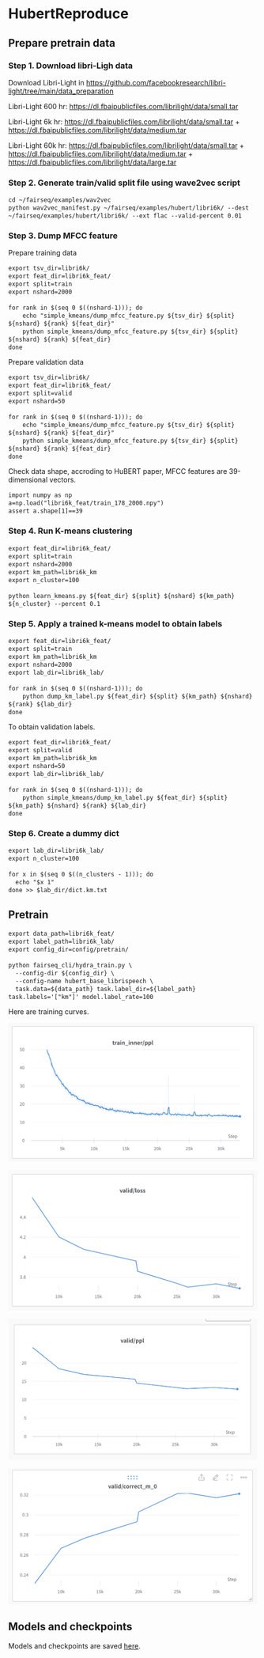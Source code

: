 # HubertReproduce

## Prepare pretrain data

### Step 1. Download libri-Ligh data

Download Libri-Light in https://github.com/facebookresearch/libri-light/tree/main/data_preparation

Libri-Light 600 hr: https://dl.fbaipublicfiles.com/librilight/data/small.tar

Libri-Light 6k hr: https://dl.fbaipublicfiles.com/librilight/data/small.tar + https://dl.fbaipublicfiles.com/librilight/data/medium.tar

Libri-Light 60k hr: https://dl.fbaipublicfiles.com/librilight/data/small.tar + https://dl.fbaipublicfiles.com/librilight/data/medium.tar + https://dl.fbaipublicfiles.com/librilight/data/large.tar

### Step 2. Generate train/valid split file using wave2vec script

```
cd ~/fairseq/examples/wav2vec
python wav2vec_manifest.py ~/fairseq/examples/hubert/libri6k/ --dest ~/fairseq/examples/hubert/libri6k/ --ext flac --valid-percent 0.01
```

### Step 3. Dump MFCC feature

Prepare training data

```
export tsv_dir=libri6k/
export feat_dir=libri6k_feat/
export split=train
export nshard=2000

for rank in $(seq 0 $((nshard-1))); do
	echo "simple_kmeans/dump_mfcc_feature.py ${tsv_dir} ${split} ${nshard} ${rank} ${feat_dir}"
	python simple_kmeans/dump_mfcc_feature.py ${tsv_dir} ${split} ${nshard} ${rank} ${feat_dir}
done
```

Prepare validation data 

```
export tsv_dir=libri6k/
export feat_dir=libri6k_feat/
export split=valid
export nshard=50

for rank in $(seq 0 $((nshard-1))); do
	echo "simple_kmeans/dump_mfcc_feature.py ${tsv_dir} ${split} ${nshard} ${rank} ${feat_dir}"
	python simple_kmeans/dump_mfcc_feature.py ${tsv_dir} ${split} ${nshard} ${rank} ${feat_dir}
done
```

Check data shape, accroding to HuBERT paper, MFCC features are 39-dimensional vectors.

```
import numpy as np
a=np.load("libri6k_feat/train_178_2000.npy")
assert a.shape[1]==39
```

### Step 4. Run K-means clustering

```
export feat_dir=libri6k_feat/
export split=train
export nshard=2000
export km_path=libri6k_km
export n_cluster=100

python learn_kmeans.py ${feat_dir} ${split} ${nshard} ${km_path} ${n_cluster} --percent 0.1
```

### Step 5. Apply a trained k-means model to obtain labels 

```
export feat_dir=libri6k_feat/
export split=train
export km_path=libri6k_km
export nshard=2000
export lab_dir=libri6k_lab/

for rank in $(seq 0 $((nshard-1))); do
	python dump_km_label.py ${feat_dir} ${split} ${km_path} ${nshard} ${rank} ${lab_dir}
done
```

To obtain validation labels.

```
export feat_dir=libri6k_feat/
export split=valid
export km_path=libri6k_km
export nshard=50
export lab_dir=libri6k_lab/

for rank in $(seq 0 $((nshard-1))); do
	python simple_kmeans/dump_km_label.py ${feat_dir} ${split} ${km_path} ${nshard} ${rank} ${lab_dir}
done
```

### Step 6. Create a dummy dict

```
export lab_dir=libri6k_lab/
export n_cluster=100

for x in $(seq 0 $((n_clusters - 1))); do
  echo "$x 1"
done >> $lab_dir/dict.km.txt
```

## Pretrain

```
export data_path=libri6k_feat/
export label_path=libri6k_lab/
export config_dir=config/pretrain/

python fairseq_cli/hydra_train.py \
  --config-dir ${config_dir} \
  --config-name hubert_base_librispeech \
  task.data=${data_path} task.label_dir=${label_path} task.labels='["km"]' model.label_rate=100
```

Here are training curves.

![Train PPL](ppl.png)

![Loss](valid_loss.png)

![Valid PPL](valid_ppl.png)

![Valid Accuracy](accuracy.png)

## Models and checkpoints

Models and checkpoints are saved [here](https://drive.google.com/drive/folders/1kM4zaJgnRqx7z1zwY8kUS10Rg2mTzp_r?usp=sharing).





